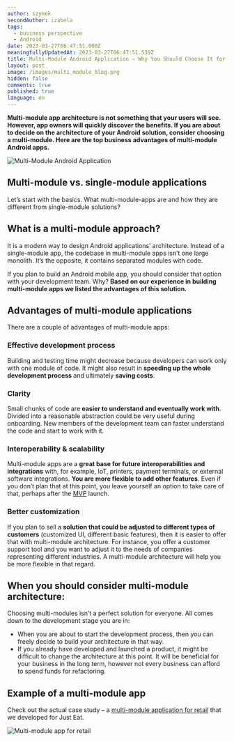 ```yaml
---
author: szymek
secondAuthor: izabela
tags:
  - business perspective
  - Android
date: 2023-03-27T06:47:51.008Z
meaningfullyUpdatedAt: 2023-03-27T06:47:51.539Z
title: Multi-Module Android Application – Why You Should Choose It for Your Business
layout: post
image: /images/multi_module_blog.png
hidden: false
comments: true
published: true
language: en
---
```

**Multi-module app architecture is not something that your users will see. However, app owners will quickly discover the benefits. If you are about to decide on the architecture of your Android solution, consider choosing a multi-module. Here are the top business advantages of multi-module Android apps.**

<div class="image"><img src="/images/multi_module_blog.png" alt="Multi-Module Android Application" title="Multi-Module Android Application"  /> </div>

## Multi-module vs. single-module applications

Let’s start with the basics. What multi-module-apps are and how they are different from single-module solutions?

<div class="important-info"><h2>What is a multi-module approach?</h2><div>It is a modern way to design Android applications’ architecture. Instead of a single-module app, the codebase in multi-module apps isn’t one large monolith. It’s the opposite, it contains separated modules with code.</div></div>

If you plan to build an Android mobile app, you should consider that option with your development team. Why? **Based on our experience in building multi-module apps we listed the advantages of this solution.**

## Advantages of multi-module applications

There are a couple of advantages of multi-module apps:

### Effective development process

Building and testing time might decrease because developers can work only with one module of code. It might also result in **speeding up the whole development process** and ultimately **saving costs**.

### Clarity

Small chunks of code are **easier to understand and eventually work with**. Divided into a reasonable abstraction could be very useful during onboarding. New members of the development team can faster understand the code and start to work with it.

### Interoperability & scalability

Multi-module apps are a **great base for future interoperabilities and integrations** with, for example, IoT, printers, payment terminals, or external software integrations. **You are more flexible to add other features**. Even if you don’t plan that at this point, you leave yourself an option to take care of that, perhaps after the [MVP](/our-areas/mvp-development/) launch.

### Better customization

If you plan to sell a **solution that could be adjusted to different types of customers** (customized UI, different basic features), then it is easier to offer that with multi-module architecture. For instance, you offer a customer support tool and you want to adjust it to the needs of companies representing different industries. A multi-module architecture will help you be more flexible in that regard.

## When you should consider multi-module architecture:

Choosing multi-modules isn’t a perfect solution for everyone. All comes down to the development stage you are in:

* When you are about to start the development process, then you can freely decide to build your architecture in that way. 
* If you already have developed and launched a product, it might be difficult to change the architecture at this point. It will be beneficial for your business in the long term, however not every business can afford to spend funds for refactoring.

## Example of a multi-module app

Check out the actual case study – a [multi-module application for retail](/projects/system-for-restaurants-mobile) that we developed for Just Eat.

<div class="image"><img src="/images/restaurant_apps_mobile_preview.png" alt="Multi-module app for retail" title="Multi-module app for retail"  /> </div>